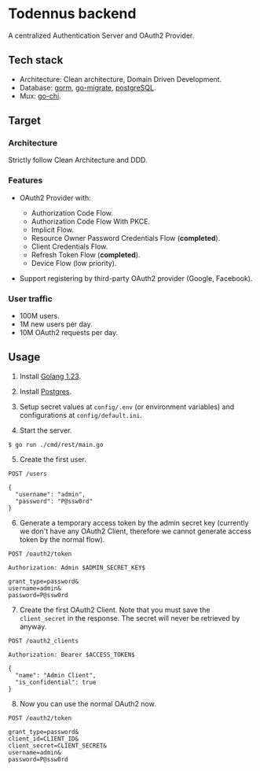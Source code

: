 # Todennus backend

A centralized Authentication Server and OAuth2 Provider.

## Tech stack

- Architecture: Clean architecture, Domain Driven Development.
- Database: [gorm](https://github.com/go-gorm/gorm), [go-migrate](https://github.com/golang-migrate/migrate), [postgreSQL](https://www.postgresql.org/).
- Mux: [go-chi](https://github.com/go-chi/chi).

## Target

### Architecture

Strictly follow Clean Architecture and DDD.

### Features

- OAuth2 Provider with:
  + Authorization Code Flow.
  + Authorization Code Flow With PKCE.
  + Implicit Flow.
  + Resource Owner Password Credentials Flow (**completed**).
  + Client Credentials Flow.
  + Refresh Token Flow (**completed**).
  + Device Flow (low priority).

- Support registering by third-party OAuth2 provider (Google, Facebook).

### User traffic

- 100M users.
- 1M new users per day.
- 10M OAuth2 requests per day.

## Usage

1. Install [Golang 1.23](https://go.dev/doc/install).

2. Install [Postgres](https://www.postgresql.org/download/).

3. Setup secret values at `config/.env` (or environment variables) and
   configurations at `config/default.ini`.

4. Start the server.

```shell
$ go run ./cmd/rest/main.go
```

5. Create the first user.

```
POST /users

{
  "username": "admin",
  "password": "P@ssw0rd"
}
```

6. Generate a temporary access token by the admin secret key (currently we don't have any OAuth2 Client, therefore we cannot generate access token by the normal flow).

```
POST /oauth2/token

Authorization: Admin $ADMIN_SECRET_KEY$

grant_type=password&
username=admin&
password=P@ssw0rd
```

7. Create the first OAuth2 Client. Note that you must save the `client_secret` in the response. The secret will never be retrieved by anyway.
```
POST /oauth2_clients

Authorization: Bearer $ACCESS_TOKEN$

{
  "name": "Admin Client",
  "is_confidential": true
}
```

8. Now you can use the normal OAuth2 now.

```
POST /oauth2/token

grant_type=password&
client_id=CLIENT_ID&
client_secret=CLIENT_SECRET&
username=admin&
password=P@ssw0rd
```
